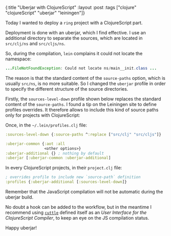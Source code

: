 {:title "Uberjar with ClojureScript"
:layout :post
:tags  ["clojure" "clojureScript" "uberjar" "leiningen"]}

Today I wanted to deploy a `ring` project with a ClojureScript part.

Deployment is done with an uberjar, which I find effective.
I use an additional directory to separate the sources,
which are located in `src/clj/ns` and `src/cljs/ns`.

So, during the compilation, `lein` complains it could not locate the namespace:

```java
...FileNotFoundException: Could not locate ns/main__init.class ...
```

The reason is that the standard content of the `source-paths` option,
which is usually `src/ns`, is no more suitable.
So I changed the `uberjar` profile
in order to specify the different structure of the source directories.

Firstly, the `sources-level-down` profile shown below
replaces the standard content of the `source-paths`.
I found a tip on the Leiningen site to define
profiles overrides.
It therefore allows
to include this kind of source paths only for projects with ClojureScript:

Once, in the `~/.lein/profiles.clj` file:

```clojure
:sources-level-down {:source-paths ^:replace ["src/clj" "src/cljs"]}

:uberjar-common {:aot :all
                 <other options>}
:uberjar-additional {} ; nothing by default
:uberjar [:uberjar-common :uberjar-additional]
```

In every ClojureScript projects, in their `project.clj` file:

```clojure
; overrides profile to include new `source-path` definition
:profiles {:uberjar-additional [:sources-level-down]}
```

Remember that the JavaScript compilation will not be automatic
during the uberjar build.

No doubt a hook can be added to the workflow,
but in the meantime I recommend using [`cuttle`][1]
defined itself as an _User Interface for the ClojureScript Compiler_,
to keep an eye on the JS compilation status.

Happy uberjar!

[1]: https://github.com/oakmac/cuttle|target=_blank
